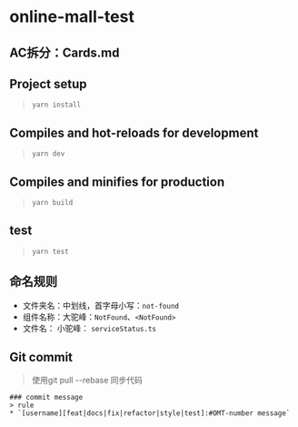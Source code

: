 # online-mall-test

## AC拆分：Cards.md

## Project setup

> ```yarn install```

## Compiles and hot-reloads for development

> ```yarn dev```

## Compiles and minifies for production

>```yarn build```

## test

>```yarn test```

## 命名规则

- 文件夹名：中划线，首字母小写：`not-found`
- 组件名称：大驼峰：`NotFound`、`<NotFound>`
- 文件名： 小驼峰： `serviceStatus.ts`

## Git commit
> 使用git pull --rebase 同步代码

```
### commit message
> rule
* `[username][feat|docs|fix|refactor|style|test]:#OMT-number message`
